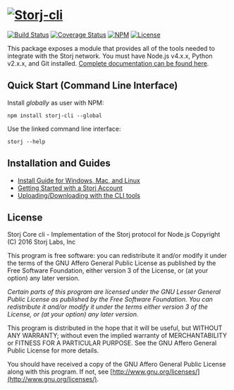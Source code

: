 [![Storj-cli](https://nodei.co/npm/storj.png?downloads=true)](http://storj.github.io/core-cli)
==============

[![Build Status](https://img.shields.io/travis/Storj/core-cli.svg?style=flat-square)](https://travis-ci.org/Storj/core-cli)
[![Coverage Status](https://img.shields.io/coveralls/Storj/core-cli.svg?style=flat-square)](https://coveralls.io/r/Storj/core-cli)
[![NPM](https://img.shields.io/npm/v/storj.svg?style=flat-square)](https://www.npmjs.com/package/storj-cli)
[![License](https://img.shields.io/badge/license-AGPL3.0-blue.svg?style=flat-square)](https://raw.githubusercontent.com/Storj/core-cli/master/LICENSE)

This package exposes a module that provides all of the tools needed to
integrate with the Storj network. You must have Node.js v4.x.x, Python v2.x.x,
and Git installed. [Complete documentation can be found here](http://storj.github.io/core).

Quick Start (Command Line Interface)
------------------------------------

Install *globally* as user with NPM:

```
npm install storj-cli --global
```

Use the linked command line interface:

```
storj --help
```

Installation and Guides
-----------------------

- [Install Guide for Windows, Mac, and Linux](https://github.com/Storj/core/blob/master/INSTALL.md)
- [Getting Started with a Storj Account](http://docs.storj.io/docs/getting-started)
- [Uploading/Downloading with the CLI tools](http://docs.storj.io/docs/uploading-and-downloading-cat)


License
-------

Storj Core cli - Implementation of the Storj protocol for Node.js
Copyright (C) 2016  Storj Labs, Inc

This program is free software: you can redistribute it and/or modify
it under the terms of the GNU Affero General Public License as published
by the Free Software Foundation, either version 3 of the License, or
(at your option) any later version.

*Certain parts of this program are licensed under the GNU Lesser General
Public License as published by the Free Software Foundation. You can
redistribute it and/or modify it under the terms either version 3 of the
License, or (at your option) any later version.*

This program is distributed in the hope that it will be useful,
but WITHOUT ANY WARRANTY; without even the implied warranty of
MERCHANTABILITY or FITNESS FOR A PARTICULAR PURPOSE.  See the
GNU Affero General Public License for more details.

You should have received a copy of the GNU Affero General Public License
along with this program.  If not, see
[http://www.gnu.org/licenses/](http://www.gnu.org/licenses/).
